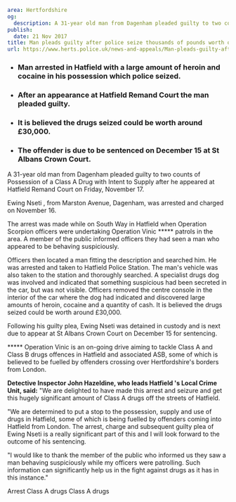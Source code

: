 ```yaml
area: Hertfordshire
og:
  description: A 31-year old man from Dagenham pleaded guilty to two counts of Possession of a Class A Drug with Intent to Supply after he appeared at Hatfield Remand Court on Friday, November 17.
publish:
  date: 21 Nov 2017
title: Man pleads guilty after police seize thousands of pounds worth of Class A drugs in Hatfield
url: https://www.herts.police.uk/news-and-appeals/Man-pleads-guilty-after-police-seize-thousands-of-pounds-worth-of-ClassA-drugs-in-Hatfield-1181B
```

* ### Man arrested in Hatfield with a large amount of heroin and cocaine in his possession which police seized.

 * ### After an appearance at Hatfield Remand Court the man pleaded guilty.

 * ### It is believed the drugs seized could be worth around £30,000.

 * ### The offender is due to be sentenced on December 15 at St Albans Crown Court.

A 31-year old man from Dagenham pleaded guilty to two counts of Possession of a Class A Drug with Intent to Supply after he appeared at Hatfield Remand Court on Friday, November 17.

Ewing Nseti , from Marston Avenue, Dagenham, was arrested and charged on November 16.

The arrest was made while on South Way in Hatfield when Operation Scorpion officers were undertaking Operation Vinic ***** patrols in the area. A member of the public informed officers they had seen a man who appeared to be behaving suspiciously.

Officers then located a man fitting the description and searched him. He was arrested and taken to Hatfield Police Station. The man's vehicle was also taken to the station and thoroughly searched. A specialist drugs dog was involved and indicated that something suspicious had been secreted in the car, but was not visible. Officers removed the centre console in the interior of the car where the dog had indicated and discovered large amounts of heroin, cocaine and a quantity of cash. It is believed the drugs seized could be worth around £30,000.

Following his guilty plea, Ewing Nseti was detained in custody and is next due to appear at St Albans Crown Court on December 15 for sentencing.

***** Operation Vinic is an on-going drive aiming to tackle Class A and Class B drugs offences in Hatfield and associated ASB, some of which is believed to be fuelled by offenders crossing over Hertfordshire's borders from London.

**Detective Inspector John Hazeldine, who leads Hatfield 's Local Crime Unit, said:** "We are delighted to have made this arrest and seizure and get this hugely significant amount of Class A drugs off the streets of Hatfield.

"We are determined to put a stop to the possession, supply and use of drugs in Hatfield, some of which is being fuelled by offenders coming into Hatfield from London. The arrest, charge and subsequent guilty plea of Ewing Nseti is a really significant part of this and I will look forward to the outcome of his sentencing.

"I would like to thank the member of the public who informed us they saw a man behaving suspiciously while my officers were patrolling. Such information can significantly help us in the fight against drugs as it has in this instance."

Arrest Class A drugs Class A drugs
